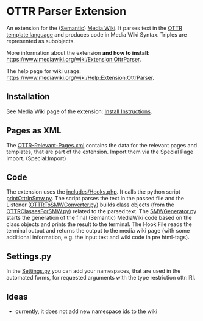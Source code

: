 # OTTR Parser Extension

An extension for the ([Semantic](https://www.semantic-mediawiki.org/wiki/Semantic_MediaWiki)) [Media Wiki](https://www.mediawiki.org/wiki/MediaWiki). It parses text in the [OTTR template language](https://ottr.xyz/) and produces code in Media Wiki Syntax. Triples are represented as subobjects.

More information about the extension **and how to install**: https://www.mediawiki.org/wiki/Extension:OttrParser.

The help page for wiki usage: https://www.mediawiki.org/wiki/Help:Extension:OttrParser.

## Installation
See Media Wiki page of the extension: [Install Instructions](https://www.mediawiki.org/wiki/Extension:OttrParser#Installation).

## Pages as XML
The [OTTR-Relevant-Pages.xml](OTTR-Relevant-Pages.xml) contains the data for the relevant pages and templates, that are part of the extension. Import them via the Special Page Import. (Special:Import)

## Code
The extension uses the [includes/Hooks.php](includes/Hooks.php). It calls the python script [printOttrInSmw.py](includes/OttrToSmwPython/printOttrInSmw.py). 
The script parses the text in the passed file and the Listener ([OTTRToSMWConverter.py](includes/OttrToSmwPython/OTTRToSMWConverter.py)) builds class objects (from the [OTTRClassesForSMW.py](includes/OttrToSmwPython/OTTRClassesForSMW.py)) related to the parsed text. 
The [SMWGenerator.py](includes/OttrToSmwPython/SMWGenerator.py) starts the generation of the final (Semantic) MediaWiki code based on the class objects and prints the result to the terminal. 
The Hook File reads the terminal output and returns the output to the media wiki page (with some additional information, e.g. the input text and wiki code in pre html-tags).

## Settings.py
In the [Settings.py](Settings.py) you can add your namespaces, that are used in the automated forms, for requested arguments with the type restriction ottr:IRI.

## Ideas
* currently, it does not add new namespace ids to the wiki



